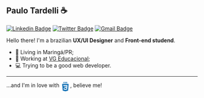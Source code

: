 ## Paulo Tardelli :coffee:
[![Linkedin Badge](https://img.shields.io/badge/-Paulo%20Tardelli-0e76a8?style=flat-square&logo=Linkedin&logoColor=white&link=https://www.linkedin.com/in/paulo-tardelli//)](https://www.linkedin.com/in/paulo-tardelli/) [![Twitter Badge](https://img.shields.io/badge/-ok_tardelli-0e76a8?style=flat-square&logo=Twitter&logoColor=white&link=https://twitter.com/ok_tardelli)](https://www.linkedin.com/in/diego-schell-fernandes/) [![Gmail Badge](https://img.shields.io/badge/-paulotardelli.01@gmail.com-0e76a8?style=flat-square&logo=Gmail&logoColor=white&link=mailto:paulotardelli.01@gmail.com/)](mailto:paulotardelli.01@gmail.com) 

Hello there!
I'm a brazilian **UX/UI Designer** and **Front-end studend**.
- :round_pushpin: Living in Maringá/PR;
- :briefcase: Working at [VG Educacional](https://www.vgeducacional.com/);
- :computer: Trying to be a good web developer.

-----
...and I'm in love with <img height="25" width="25" align="top" src="https://raw.githubusercontent.com/devicons/devicon/master/icons/css3/css3-plain-wordmark.svg">, believe me!
